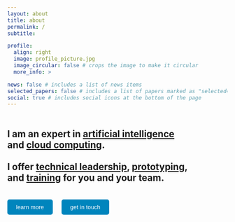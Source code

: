 ```yaml
---
layout: about
title: about
permalink: /
subtitle:

profile:
  align: right
  image: profile_picture.jpg
  image_circular: false # crops the image to make it circular
  more_info: >

news: false # includes a list of news items
selected_papers: false # includes a list of papers marked as "selected={true}"
social: true # includes social icons at the bottom of the page
---
```

<br><br>
<span style="font-size: 1.5em;">**I am an expert in <u>artificial intelligence</u> <br>and <u>cloud computing</u>. <br><br>I offer <u>technical leadership</u>, <u>prototyping</u>, <br>and <u>training</u> for you and your team.**</span>
<br><br>
<div style="margin-top: 20px; display: flex; gap: 20px;">
  <button onclick="toggleContent()" style="padding: 10px 20px; background-color: #0085bd; color: white; border: none; border-radius: 5px; cursor: pointer;">
    learn more
  </button>
  <a href="mailto:juliushaas91@gmail.com" style="text-decoration: none;">
    <button style="padding: 10px 20px; background-color: #0085bd; color: white; border: none; border-radius: 5px; cursor: pointer;">
      get in touch
    </button>
  </a>
</div>


<div id="additionalContent" style="display: none; margin-top: 20px;">
  <p>
    <br><br>
    In 2 years and 8 months, I advanced from junior to mid-level and senior roles, eventually becoming <em>Head of Machine Learning & GenAI - Google Cloud</em> at a leading German consultancy with over €1.2 billion in revenue and more than 11,000 employees, where I led the strategic alignment of the <a href="https://www.adesso.de/en/technologies/google/adesso-and-google-cloud.jsp">Google Cloud Competence Center</a> for the domains of machine learning, generative AI, and data.
  </p>
  <p>
    As a technical lead on multiple <a href="/_projects/">projects</a> with budgets of €350k and more, I led and mentored 5+ software, data, and machine learning engineers, designing and implementing 10+ production-level AI solutions across various industries (e.g. banking, insurance, lottery, publishers, energy markets).
  </p>
  <br>
<div style="margin-top: 20px; display: flex; gap: 20px;">
  <a href="/projects/" style="text-decoration: none;">
    <button style="padding: 10px 20px; background-color: #0085bd; color: white; border: none; border-radius: 5px; cursor: pointer;">
      projects
    </button>
  </a>
  <a href="/recommendations/" style="text-decoration: none;">
    <button style="padding: 10px 20px; background-color: #0085bd; color: white; border: none; border-radius: 5px; cursor: pointer;">
      client recommendations
    </button>
  </a>
  <a href="/cv/" style="text-decoration: none;">
    <button style="padding: 10px 20px; background-color: #0085bd; color: white; border: none; border-radius: 5px; cursor: pointer;">
      cv / resume
    </button>
  </a>
</div>
<br><br>
<script>
function toggleContent() {
  var content = document.getElementById("additionalContent");
  if (content.style.display === "none") {
    content.style.display = "block";
  } else {
    content.style.display = "none";
  }
}
</script>
